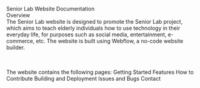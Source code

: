 Senior Lab Website Documentation
<br/>
Overview
<br/>
The Senior Lab website is designed to promote the Senior Lab project, which aims to teach elderly individuals how to use technology in their everyday life, for purposes such as social media, entertainment, e-commerce, etc. The website is built using Webflow, a no-code website builder.

<br/>
<br/>
The website contains the following pages: 
Getting Started
Features
How to Contribute
Building and Deployment
Issues and Bugs
Contact
